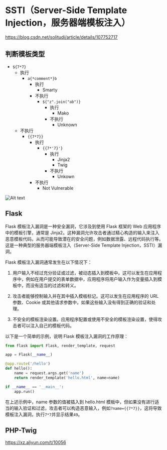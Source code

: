 # SSTI（Server-Side Template Injection，服务器端模板注入）

<https://blog.csdn.net/solitudi/article/details/107752717>

## 判断模板类型

- `${7*7}`
  - 执行
    - `a{*comment*}b`
      - 执行
        - Smarty
      - 不执行
        - `${"z".join("ab")}`
          - 执行
            - Mako
          - 不执行
            - Unknown
  - 不执行
    - `{{7*7}}`
      - 执行
        - `{{7*'7}'}`
          - 执行
            - Jinja2
            - Twig
          - 不执行
            - Unkown
      - 不执行
        - Not Vulnerable

![Alt text](../images/SSTI/image.png)

## Flask

Flask 模板注入漏洞是一种安全漏洞，它涉及到使用 Flask 框架的 Web 应用程序中的模板引擎，通常是 Jinja2。这种漏洞允许攻击者通过精心构造的输入来注入恶意模板代码，从而可能导致潜在的安全问题，例如数据泄露、远程代码执行等。这是一种典型的服务器端模板注入（Server-Side Template Injection，SSTI）漏洞。

Flask 模板注入漏洞通常发生在以下情况下：

1. 用户输入不经过充分验证或过滤，被动态插入到模板中。这可以发生在应用程序中，例如在用户提交的表单数据中，应用程序将用户输入作为变量插入到模板中，而没有适当的过滤和转义。

2. 攻击者能够控制输入并在其中插入模板标记。这可以发生在应用程序的 URL 参数、Cookie 或其他请求参数中，如果这些输入没有得到正确的验证和处理。

3. 不安全的模板渲染设置。应用程序配置或使用不安全的模板渲染设置，使得攻击者可以注入自己的模板代码。

以下是一个简单的示例，说明 Flask 模板注入漏洞的工作原理：

```python
from flask import Flask, render_template, request

app = Flask(__name__)

@app.route('/hello')
def hello():
    name = request.args.get('name')
    return render_template('hello.html', name=name)

if __name__ == '__main__':
    app.run()

```

在上述示例中，name 参数的值被插入到 hello.html 模板中，但如果没有进行适当的输入验证和过滤，攻击者可以构造恶意输入，例如`?name={{7*7}}`，这将导致模板注入漏洞，执行`7*7`并显示结果`49`。

## PHP-Twig

<https://xz.aliyun.com/t/10056>
